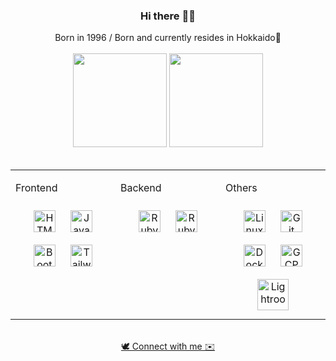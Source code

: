 ### <div align="center">Hi there 👋🏻</div>  

  <div align="center">Born in 1996 / Born and currently resides in Hokkaido🐏</div>
  
<br/>  

<div align="center">
  <img height="150px" src="https://github-readme-stats.vercel.app/api?username=satou-haruka-37&show_icons=true&count_private=true&hide_border=true&theme=github_dark_dimmed" />
  <img height="150px" src="https://github-readme-stats.vercel.app/api/top-langs/?username=satou-haruka-37&layout=compact&show_icons=true&hide_border=true&theme=github_dark_dimmed" />
</div>  

<br/>

<table align="center">
  <tr><td valign="top" width="33%">
  
  <p>Frontend</p>
  <div align="center">  
    <a href="https://en.wikipedia.org/wiki/HTML5" target="_blank"><img style="margin: 10px" src="https://profilinator.rishav.dev/skills-assets/html5-original-wordmark.svg" alt="HTML5" height="35" /></a>  
    <a href="https://www.javascript.com/" target="_blank"><img style="margin: 10px" src="https://profilinator.rishav.dev/skills-assets/javascript-original.svg" alt="JavaScript" height="35" /></a>  
    <a href="https://getbootstrap.com/docs/3.4/javascript/" target="_blank"><img style="margin: 10px" src="https://profilinator.rishav.dev/skills-assets/bootstrap-plain.svg" alt="Bootstrap" height="35" /></a>  
    <a href="https://www.tailwindcss.com/" target="_blank"><img style="margin: 10px" src="https://profilinator.rishav.dev/skills-assets/tailwindcss.svg" alt="Tailwind CSS" height="35" /></a>  
  </div>
  
  </td><td valign="top" width="33%">
  
  <p>Backend</p>
  <div align="center">  
    <a href="https://www.ruby-lang.org/en/" target="_blank"><img style="margin: 10px" src="https://profilinator.rishav.dev/skills-assets/ruby-original-wordmark.svg" alt="Ruby" height="35" /></a>  
    <a href="https://rubyonrails.org/" target="_blank"><img style="margin: 10px" src="https://profilinator.rishav.dev/skills-assets/rails-original-wordmark.svg" alt="Ruby on Rails" height="35" /></a>  
  </div>
  
  </td><td valign="top" width="33%">
  
  <p>Others</p>
  <div align="center">  
    <a href="https://www.linux.org/" target="_blank"><img style="margin: 10px" src="https://profilinator.rishav.dev/skills-assets/linux-original.svg" alt="Linux" height="35" /></a>  
    <a href="https://github.com/" target="_blank"><img style="margin: 10px" src="https://profilinator.rishav.dev/skills-assets/git-scm-icon.svg" alt="Git" height="35" /></a>  
    <a href="https://www.docker.com/" target="_blank"><img style="margin: 10px" src="https://profilinator.rishav.dev/skills-assets/docker-original-wordmark.svg" alt="Docker" height="35" /></a>  
    <a href="https://cloud.google.com/" target="_blank"><img style="margin: 10px" src="https://profilinator.rishav.dev/skills-assets/google_cloud-icon.svg" alt="GCP" height="35" /></a>  
    <a href="https://www.adobe.com/products/photoshop-lightroom.html" target="_blank"><img style="margin: 10px" src="https://profilinator.rishav.dev/skills-assets/lightroom.png" alt="Lightroom" height="50" /></a>  
  </div>
  
  </td></tr>
</table>


<br />

<div align="center">
  <a href="https://tagffy.com/lemonade_37/" target="_blank">🕊️ Connect with me ✉️</a>
</div>

